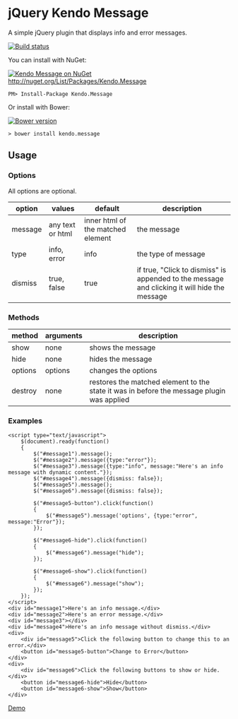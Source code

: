 # jQuery Kendo Message

A simple jQuery plugin that displays info and error messages.

[![Build status](https://ci.appveyor.com/api/projects/status/kls9eyx15a3qtvfs?svg=true)](https://ci.appveyor.com/project/jrummell/kendo-message)

You can install with NuGet:

[![Kendo Message on NuGet](https://img.shields.io/nuget/v/Kendo.Message.svg)](http://nuget.org/List/Packages/Kendo.Message)
http://nuget.org/List/Packages/Kendo.Message

    PM> Install-Package Kendo.Message

Or install with Bower:

[![Bower version](https://badge.fury.io/bo/kendo.message.svg)](https://badge.fury.io/bo/kendo.message)

    > bower install kendo.message

## Usage

### Options
All options are optional.

| option | values | default | description |
|--------|--------|---------|-------------|
| message  | any text or html | inner html of the matched element | the message |
| type     | info, error | info | the type of message |
| dismiss  | true, false | true | if true, "Click to dismiss" is appended to the message and clicking it will hide the message |

### Methods

| method | arguments | description |
|--------|-----------|-------------|
| show | none | shows the message |
| hide | none | hides the message |
| options | options | changes the options |
| destroy | none | restores the matched element to the state it was in before the message plugin was applied |

### Examples

    <script type="text/javascript">
        $(document).ready(function()
        {
            $("#message1").message();
            $("#message2").message({type:"error"});
            $("#message3").message({type:"info", message:"Here's an info message with dynamic content."});
            $("#message4").message({dismiss: false});
            $("#message5").message();
            $("#message6").message({dismiss: false});
            
            $("#message5-button").click(function()
            {
                $("#message5").message('options', {type:"error", message:"Error"});
            });
            
            $("#message6-hide").click(function()
            {
                $("#message6").message("hide");
            });
            
            $("#message6-show").click(function()
            {
                $("#message6").message("show");
            });
        });
    </script>
    <div id="message1">Here's an info message.</div>
    <div id="message2">Here's an error message.</div>
    <div id="message3"></div>
    <div id="message4">Here's an info message without dismiss.</div>
    <div>
        <div id="message5">Click the following button to change this to an error.</div>
        <button id="message5-button">Change to Error</button>
    </div>
    <div>
        <div id="message6">Click the following buttons to show or hide.</div>
        <button id="message6-hide">Hide</button>
        <button id="message6-show">Show</button>
    </div>

[Demo](http://rawgit.com/jrummell/kendo.message/master/demo/index.html)
